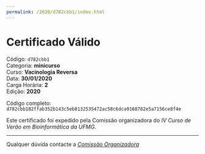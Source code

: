 ```yaml
---
permalink: /2020/d782cbb1/index.html
---
```


# Certificado Válido

Código: `d782cbb1`<br>
Categoria: **minicurso**<br>
Curso: **Vacinologia Reversa**<br>
Data: **30/01/2020**<br>
Carga Horária: **2**<br>
Edição: **2020**<br>


Código completo: `d782cbb182ffab352b143c5eb8132535472ac58c6dca9168782e5a7156ce8f4e`


Este certificado foi expedido pela Comissão organizadora do *IV Curso de Verão em Bioinformática da UFMG*.

----

Qualquer dúvida contacte a [_Comissão Organizadora_](<mailto:cursobioinfoufmg@gmail.com$subject=[Certificados]>)

